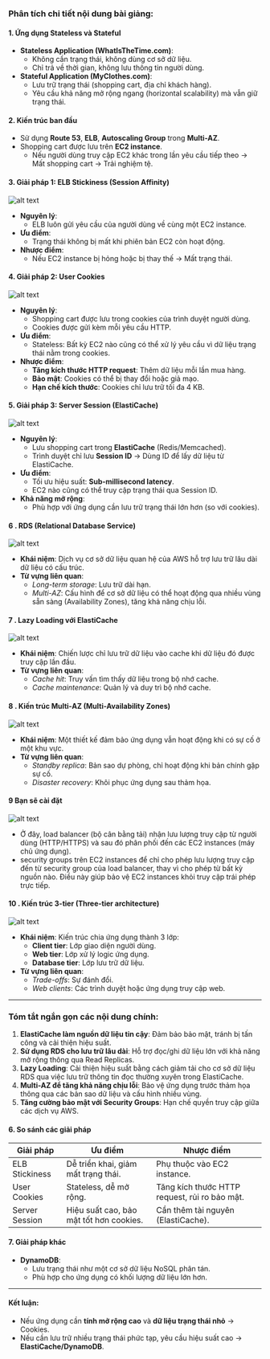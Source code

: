 
### Phân tích chi tiết nội dung bài giảng:

#### 1. **Ứng dụng Stateless và Stateful**
   - **Stateless Application (WhatIsTheTime.com)**:
     - Không cần trạng thái, không dùng cơ sở dữ liệu.
     - Chỉ trả về thời gian, không lưu thông tin người dùng.
   - **Stateful Application (MyClothes.com)**:
     - Lưu trữ trạng thái (shopping cart, địa chỉ khách hàng).
     - Yêu cầu khả năng mở rộng ngang (horizontal scalability) mà vẫn giữ trạng thái.

#### 2. **Kiến trúc ban đầu**
   - Sử dụng **Route 53**, **ELB**, **Autoscaling Group** trong **Multi-AZ**.
   - Shopping cart được lưu trên **EC2 instance**.
     - Nếu người dùng truy cập EC2 khác trong lần yêu cầu tiếp theo → Mất shopping cart → Trải nghiệm tệ.

#### 3. **Giải pháp 1: ELB Stickiness (Session Affinity)**
![alt text](../image/stickiness.png)
   - **Nguyên lý**:
     - ELB luôn gửi yêu cầu của người dùng về cùng một EC2 instance.
   - **Ưu điểm**:
     - Trạng thái không bị mất khi phiên bản EC2 còn hoạt động.
   - **Nhược điểm**:
     - Nếu EC2 instance bị hỏng hoặc bị thay thế → Mất trạng thái.

#### 4. **Giải pháp 2: User Cookies**
![alt text](../image/user-cookies.png)
   - **Nguyên lý**:
     - Shopping cart được lưu trong cookies của trình duyệt người dùng.
     - Cookies được gửi kèm mỗi yêu cầu HTTP.
   - **Ưu điểm**:
     - Stateless: Bất kỳ EC2 nào cũng có thể xử lý yêu cầu vì dữ liệu trạng thái nằm trong cookies.
   - **Nhược điểm**:
     - **Tăng kích thước HTTP request**: Thêm dữ liệu mỗi lần mua hàng.
     - **Bảo mật**: Cookies có thể bị thay đổi hoặc giả mạo.
     - **Hạn chế kích thước**: Cookies chỉ lưu trữ tối đa 4 KB.

#### 5. **Giải pháp 3: Server Session (ElastiCache)**
![alt text](../image/Server-Session.png)
   - **Nguyên lý**:
     - Lưu shopping cart trong **ElastiCache** (Redis/Memcached).
     - Trình duyệt chỉ lưu **Session ID** → Dùng ID để lấy dữ liệu từ ElastiCache.
   - **Ưu điểm**:
     - Tối ưu hiệu suất: **Sub-millisecond latency**.
     - EC2 nào cũng có thể truy cập trạng thái qua Session ID.
   - **Khả năng mở rộng**:
     - Phù hợp với ứng dụng cần lưu trữ trạng thái lớn hơn (so với cookies).


#### 6 **. RDS (Relational Database Service)**  
![alt text](../image/RDS.png)
- **Khái niệm**: Dịch vụ cơ sở dữ liệu quan hệ của AWS hỗ trợ lưu trữ lâu dài dữ liệu có cấu trúc.  
- **Từ vựng liên quan**:  
  - *Long-term storage*: Lưu trữ dài hạn.  
  - *Multi-AZ*: Cấu hình để cơ sở dữ liệu có thể hoạt động qua nhiều vùng sẵn sàng (Availability Zones), tăng khả năng chịu lỗi.  

#### 7 **. Lazy Loading với ElastiCache**  
![alt text](../image/Lazy-Loading.png)
- **Khái niệm**: Chiến lược chỉ lưu trữ dữ liệu vào cache khi dữ liệu đó được truy cập lần đầu.  
- **Từ vựng liên quan**:  
  - *Cache hit*: Truy vấn tìm thấy dữ liệu trong bộ nhớ cache.  
  - *Cache maintenance*: Quản lý và duy trì bộ nhớ cache.  

#### 8 **. Kiến trúc Multi-AZ (Multi-Availability Zones)**  
![alt text](../image/Multi-AZ-statefull.png)
- **Khái niệm**: Một thiết kế đảm bảo ứng dụng vẫn hoạt động khi có sự cố ở một khu vực.  
- **Từ vựng liên quan**:  
  - *Standby replica*: Bản sao dự phòng, chỉ hoạt động khi bản chính gặp sự cố.  
  - *Disaster recovery*: Khôi phục ứng dụng sau thảm họa.  
#### 9 **Bạn sẽ cài đặt**
![alt text](../image/sg.png)    
- Ở đây, load balancer (bộ cân bằng tải) nhận lưu lượng truy cập từ người dùng (HTTP/HTTPS) và sau đó phân phối đến các EC2 instances (máy chủ ứng dụng).
- security groups trên EC2 instances để chỉ cho phép lưu lượng truy cập đến từ security group của load balancer, thay vì cho phép từ bất kỳ nguồn nào. Điều này giúp bảo vệ EC2 instances khỏi truy cập trái phép trực tiếp.
#### 10 **. Kiến trúc 3-tier (Three-tier architecture)**  
![alt text](../image/3-tier.png)
- **Khái niệm**: Kiến trúc chia ứng dụng thành 3 lớp:  
  - **Client tier**: Lớp giao diện người dùng.  
  - **Web tier**: Lớp xử lý logic ứng dụng.  
  - **Database tier**: Lớp lưu trữ dữ liệu.  
- **Từ vựng liên quan**:  
  - *Trade-offs*: Sự đánh đổi.  
  - *Web clients*: Các trình duyệt hoặc ứng dụng truy cập web.  

---

### **Tóm tắt ngắn gọn các nội dung chính:**  
1. **ElastiCache làm nguồn dữ liệu tin cậy**: Đảm bảo bảo mật, tránh bị tấn công và cải thiện hiệu suất.  
2. **Sử dụng RDS cho lưu trữ lâu dài**: Hỗ trợ đọc/ghi dữ liệu lớn với khả năng mở rộng thông qua Read Replicas.  
3. **Lazy Loading**: Cải thiện hiệu suất bằng cách giảm tải cho cơ sở dữ liệu RDS qua việc lưu trữ thông tin đọc thường xuyên trong ElastiCache.  
4. **Multi-AZ để tăng khả năng chịu lỗi**: Bảo vệ ứng dụng trước thảm họa thông qua các bản sao dữ liệu và cấu hình nhiều vùng.  
5. **Tăng cường bảo mật với Security Groups**: Hạn chế quyền truy cập giữa các dịch vụ AWS.  













#### 6. **So sánh các giải pháp**
   | **Giải pháp**      | **Ưu điểm**                                  | **Nhược điểm**                                |
   |---------------------|----------------------------------------------|----------------------------------------------|
   | ELB Stickiness      | Dễ triển khai, giảm mất trạng thái.          | Phụ thuộc vào EC2 instance.                  |
   | User Cookies        | Stateless, dễ mở rộng.                      | Tăng kích thước HTTP request, rủi ro bảo mật.|
   | Server Session      | Hiệu suất cao, bảo mật tốt hơn cookies.      | Cần thêm tài nguyên (ElastiCache).           |

#### 7. **Giải pháp khác**
   - **DynamoDB**:
     - Lưu trạng thái như một cơ sở dữ liệu NoSQL phân tán.
     - Phù hợp cho ứng dụng có khối lượng dữ liệu lớn hơn.

---

#### Kết luận:
- Nếu ứng dụng cần **tính mở rộng cao** và **dữ liệu trạng thái nhỏ** → Cookies.
- Nếu cần lưu trữ nhiều trạng thái phức tạp, yêu cầu hiệu suất cao → **ElastiCache/DynamoDB**.